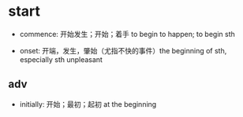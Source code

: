 # start

- commence: 开始发生；开始；着手 to begin to happen; to begin sth

- onset: 开端，发生，肇始（尤指不快的事件）the beginning of sth, especially sth unpleasant

## adv

- initially: 开始；最初；起初 at the beginning

